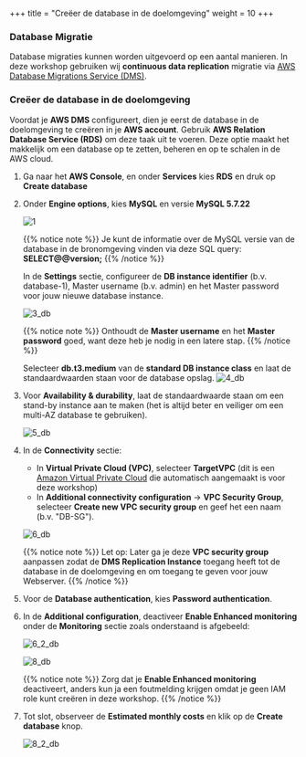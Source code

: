 +++
title = "Creëer de database in de doelomgeving"
weight = 10
+++

### Database Migratie

Database migraties kunnen worden uitgevoerd op een aantal manieren. In deze workshop gebruiken wij **continuous data replication** migratie via <a href="https://aws.amazon.com/dms/" target="_blank">AWS Database Migrations Service (DMS)</a>.

### Creëer de database in de doelomgeving

Voordat je **AWS DMS** configureert, dien je eerst de database in de doelomgeving te creëren in je **AWS account**. Gebruik **AWS Relation Database Service (RDS)** om deze taak uit te voeren. Deze optie maakt het makkelijk om een database op te zetten, beheren en op te schalen in de AWS cloud.

1. Ga naar het **AWS Console**, en onder **Services** kies **RDS** en druk op **Create database**

2. Onder **Engine options**, kies **MySQL** en versie **MySQL 5.7.22**

    ![1](/db-mig/1.png)


    {{% notice note %}}
Je kunt de informatie over de MySQL versie van de database in de bronomgeving vinden via deze SQL query: **SELECT@@version;**
{{% /notice %}}

    In de **Settings** sectie, configureer de **DB instance identifier** (b.v. database-1), Master username (b.v. admin) en het Master password voor jouw nieuwe database instance.


    ![3_db](/db-mig/3_db.png)

    {{% notice note %}}
Onthoudt de **Master username** en het **Master password** goed, want deze heb je nodig in een latere stap.
{{% /notice %}}

    Selecteer **db.t3.medium** van de **standard DB instance class** en laat de standaardwaarden staan voor de database opslag.
    ![4_db](/db-mig/4_db.png)

3. Voor **Availability & durability**, laat de standaardwaarde staan om een stand-by instance aan te maken (het is altijd beter en veiliger om een multi-AZ database te gebruiken).

    ![5_db](/db-mig/5_db.png)

4. In de **Connectivity** sectie:

    * In **Virtual Private Cloud (VPC)**, selecteer **TargetVPC** (dit is een <a href="https://aws.amazon.com/vpc/" target="_blank">Amazon Virtual Private Cloud</a> die automatisch aangemaakt is voor deze workshop)
    * In **Additional connectivity configuration** -> **VPC Security Group**, selecteer **Create new VPC security group** en geef het een naam (b.v. "DB-SG").


    ![6_db](/db-mig/6_db.png)



    {{% notice note %}}
Let op: Later ga je deze **VPC security group** aanpassen zodat de **DMS Replication Instance** toegang heeft tot de database in de doelomgeving en om  toegang te geven voor jouw Webserver.
{{% /notice %}}

5. Voor de **Database authentication**, kies **Password authentication**.
6. In de **Additional configuration**, deactiveer **Enable Enhanced monitoring** onder de **Monitoring** sectie zoals onderstaand is afgebeeld:

    ![6_2_db](/db-mig/6_2_db.png)


    ![8_db](/db-mig/8_db.png)

    {{% notice note %}}
Zorg dat je **Enable Enhanced monitoring** deactiveert, anders kun ja een foutmelding krijgen omdat je geen IAM role kunt creëren in deze workshop.
{{% /notice %}}

6. Tot slot, observeer de **Estimated monthly costs** en klik op de **Create database** knop.

   ![8_2_db](/db-mig/8_2_db.png)
